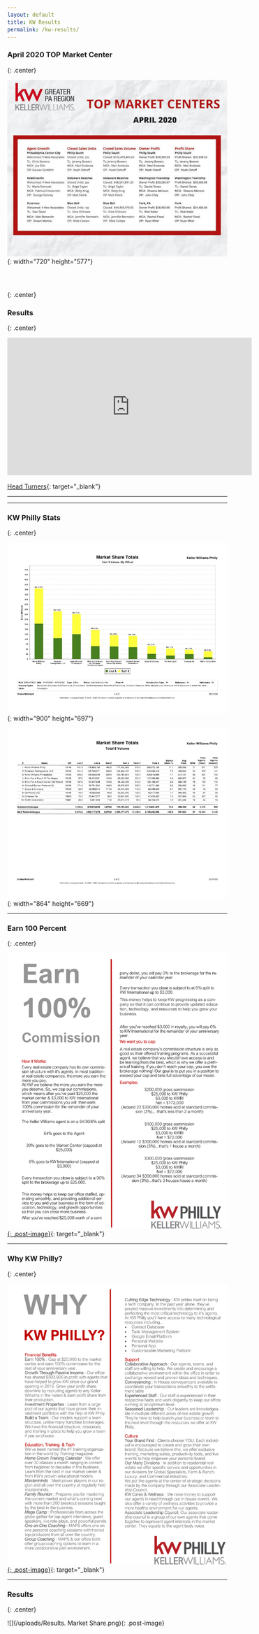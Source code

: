 ```yaml
---
layout: default
title: KW Results
permalink: /kw-results/
---
```


### April 2020 TOP Market Center
{: .center}

![](/uploads/wow.jpg){: width="720" height="577"}

### &nbsp;
{: .center}

### Results
{: .center}

<iframe width="560" height="315" src="https://www.youtube.com/embed/QKJvm3zdVic" frameborder="0" allow="accelerometer; autoplay; encrypted-media; gyroscope; picture-in-picture" allowfullscreen=""></iframe>

[Head Turners](https://outfront.kw.com/agents/head-turners/){: target="_blank"}

---


---

### KW Philly Stats
{: .center}

![](/uploads/6.jpg){: width="900" height="697"}

![](/uploads/7.jpg){: width="864" height="669"}

---

### Earn 100 Percent
{: .center}

[![](/img/earn100.jpg){: .post-image}](/img/earn100.pdf){: target="_blank"}

---

### Why KW Philly?
{: .center}

[![](/img/why-kw.jpg){: .post-image}](/img/why-kw.pdf){: target="_blank"}

---

### Results
{: .center}

![](/uploads/Results. Market Share.png){: .post-image}

&nbsp;